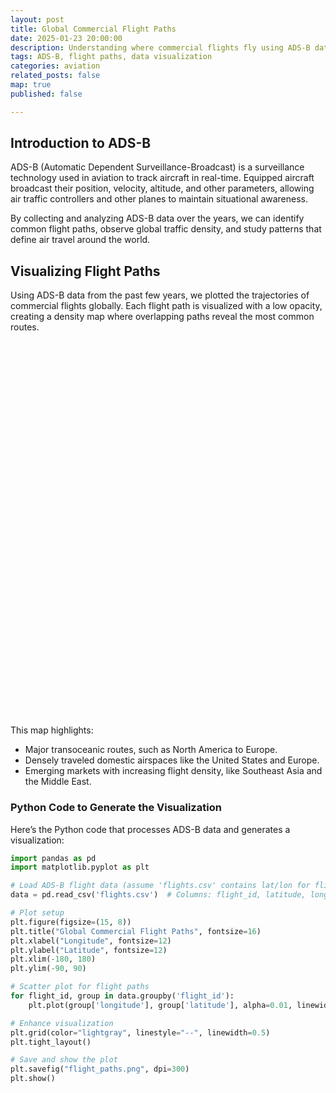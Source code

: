 ```yaml
---
layout: post
title: Global Commercial Flight Paths
date: 2025-01-23 20:00:00
description: Understanding where commercial flights fly using ADS-B data and visualizing the most common flight paths.
tags: ADS-B, flight paths, data visualization
categories: aviation
related_posts: false
map: true
published: false

---
```


## Introduction to ADS-B

ADS-B (Automatic Dependent Surveillance-Broadcast) is a surveillance technology used in aviation to track aircraft in real-time. Equipped aircraft broadcast their position, velocity, altitude, and other parameters, allowing air traffic controllers and other planes to maintain situational awareness.

By collecting and analyzing ADS-B data over the years, we can identify common flight paths, observe global traffic density, and study patterns that define air travel around the world.

## Visualizing Flight Paths

Using ADS-B data from the past few years, we plotted the trajectories of commercial flights globally. Each flight path is visualized with a low opacity, creating a density map where overlapping paths reveal the most common routes.

<div id="map" style="height: 600px; width: 100%;"></div>

This map highlights:
- Major transoceanic routes, such as North America to Europe.
- Densely traveled domestic airspaces like the United States and Europe.
- Emerging markets with increasing flight density, like Southeast Asia and the Middle East.

### Python Code to Generate the Visualization

Here’s the Python code that processes ADS-B data and generates a visualization:

```python
import pandas as pd
import matplotlib.pyplot as plt

# Load ADS-B flight data (assume 'flights.csv' contains lat/lon for flight paths)
data = pd.read_csv('flights.csv')  # Columns: flight_id, latitude, longitude, altitude, timestamp

# Plot setup
plt.figure(figsize=(15, 8))
plt.title("Global Commercial Flight Paths", fontsize=16)
plt.xlabel("Longitude", fontsize=12)
plt.ylabel("Latitude", fontsize=12)
plt.xlim(-180, 180)
plt.ylim(-90, 90)

# Scatter plot for flight paths
for flight_id, group in data.groupby('flight_id'):
    plt.plot(group['longitude'], group['latitude'], alpha=0.01, linewidth=0.5, color="blue")

# Enhance visualization
plt.grid(color="lightgray", linestyle="--", linewidth=0.5)
plt.tight_layout()

# Save and show the plot
plt.savefig("flight_paths.png", dpi=300)
plt.show()
